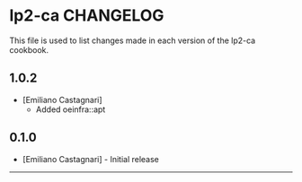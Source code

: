 lp2-ca CHANGELOG
================

This file is used to list changes made in each version of the lp2-ca cookbook.

1.0.2
-----
- [Emiliano Castagnari]
  - Added oeinfra::apt

0.1.0
-----
- [Emiliano Castagnari] - Initial release

- - -
